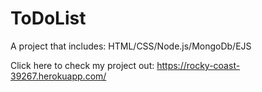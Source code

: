 # ToDoList

A project that includes: HTML/CSS/Node.js/MongoDb/EJS

Click here to check my project out: https://rocky-coast-39267.herokuapp.com/
